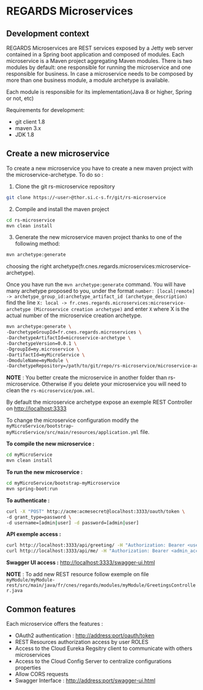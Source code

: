 # REGARDS Microservices

## Development context

REGARDS Microservices are REST services exposed by a Jetty web server contained in a Spring boot application and composed of modules. Each microservice is a Maven project aggregating Maven modules. There is two modules by default: one responsible for running the microservice and one responsible for business. In case a microservice needs to be composed by more than one business module, a module archetype is available.

Each module is responsible for its implementation(Java 8 or higher, Spring or not, etc)

Requirements for development:

- git client 1.8
- maven 3.x
- JDK 1.8

## Create a new microservice

To create a new microservice you have to create a new maven project with the microservice-archetype. To do so :

1. Clone the git rs-microservice repository<br>

  ```bash
  git clone https://<user>@thor.si.c-s.fr/git/rs-microservice
  ```

2. Compile and install the maven project<br>

  ```bash
  cd rs-microservice
  mvn clean install
  ```

3. Generate the new microservice maven project thanks to one of the following method:

  ```bash
  mvn archetype:generate
  ```

  choosing the right archetype(fr.cnes.regards.microservices:microservice-archetype).

  Once you have run the `mvn archetype:generate` command. You will have many archetype proposed to you, under the format `number: [local|remote] -> archetype_group_id:archetype_artifact_id (archetype_description)` find the line `X: local -> fr.cnes.regards.microservices:microservice-archetype (Microservice creation archetype)` and enter `X` where X is the actual number of the microservice creation archetype.

  ```bash
  mvn archetype:generate \
  -DarchetypeGroupId=fr.cnes.regards.microservices \
  -DarchetypeArtifactId=microservice-archetype \
  -DarchetypeVersion=0.0.1 \
  -DgroupId=my.microservice \
  -DartifactId=myMicroService \
  -DmoduleName=myModule \
  -DarchetypeRepository=/path/to/git/repo/rs-microservice/microservice-archetype/target
  ```

**NOTE** : You better create the microservice in another folder than rs-microservice. Otherwise if you delete your microservice you will need to clean the `rs-microservice/pom.xml`.

By default the microservice archetype expose an exemple REST Controller on <http://localhost:3333>

To change the microservice configuration modify the `myMicroService/bootstrap-myMicroService/src/main/resources/application.yml` file.

**To compile the new microservice :**

```bash
cd myMicroService
mvn clean install
```

**To run the new microservice :**

```bash
cd myMicroService/bootstrap-myMicroservice
mvn spring-boot:run
```

**To authenticate :**

```bash
curl -X "POST" http://acme:acmesecret@localhost:3333/oauth/token \
-d grant_type=password \
-d username=[admin|user] -d password=[admin|user]
```

**API exemple access :**<br>

```bash
curl http://localhost:3333/api/greeting/ -H "Authorization: Bearer <user_acces_token>"
curl http://localhost:3333/api/me/ -H "Authorization: Bearer <admin_acces_token>"
```

**Swagger UI access :** <http://localhost:3333/swagger-ui.html>

**NOTE** : To add new REST resource follow exemple on file `myModule/myModule-rest/src/main/java/fr/cnes/regards/modules/myModule/GreetingsController.java`

## Common features

Each microservice offers the features :

- OAuth2 authentication : <http://address:port/oauth/token>
- REST Resources authorization access by user ROLES
- Access to the Cloud Eureka Regsitry client to communicate with others microservices
- Access to the Cloud Config Server to centralize configurations properties
- Allow CORS requests
- Swagger Interface : <http://address:port/swagger-ui.html>
